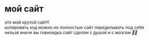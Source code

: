 # мой сайт
это мой крутой сайт!!\
копировать код можно но полностью сайт переделывать под себя нельзя иначе вы говноедка
*сайт сделан с душой и с мозгом 💖🧠*
